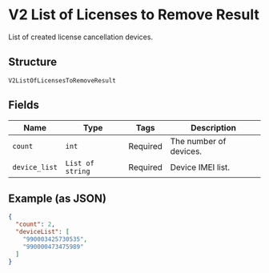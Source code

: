 
# V2 List of Licenses to Remove Result

List of created license cancellation devices.

## Structure

`V2ListOfLicensesToRemoveResult`

## Fields

| Name | Type | Tags | Description |
|  --- | --- | --- | --- |
| `count` | `int` | Required | The number of devices. |
| `device_list` | `List of string` | Required | Device IMEI list. |

## Example (as JSON)

```json
{
  "count": 2,
  "deviceList": [
    "990003425730535",
    "990000473475989"
  ]
}
```


